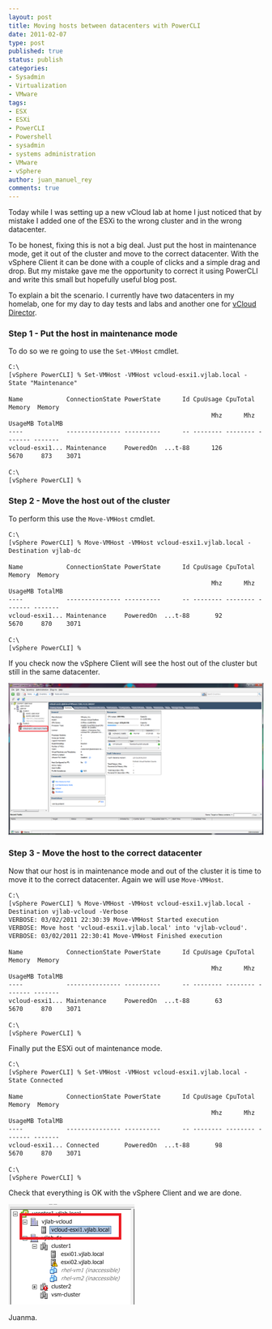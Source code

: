 ```yaml
---
layout: post
title: Moving hosts between datacenters with PowerCLI
date: 2011-02-07
type: post
published: true
status: publish
categories:
- Sysadmin
- Virtualization
- VMware
tags:
- ESX
- ESXi
- PowerCLI
- Powershell
- sysadmin
- systems administration
- VMware
- vSphere
author: juan_manuel_rey
comments: true
---
```


Today while I was setting up a new vCloud lab at home I just noticed that by mistake I added one of the ESXi to the wrong cluster and in the wrong datacenter.

To be honest, fixing this is not a big deal. Just put the host in maintenance mode, get it out of the cluster and move to the correct datacenter. With the vSphere Client it can be done with a couple of clicks and a simple drag and drop. But my mistake gave me the opportunity to correct it using PowerCLI and write this small but hopefully useful blog post.

To explain a bit the scenario. I currently have two datacenters in my homelab, one for my day to day tests and labs and another one for [vCloud Director](http://www.vmware.com/products/vcloud-director/).

### Step 1 - Put the host in maintenance mode

To do so we re going to use the `Set-VMHost` cmdlet.

```
C:\
[vSphere PowerCLI] % Set-VMHost -VMHost vcloud-esxi1.vjlab.local -State "Maintenance"

Name            ConnectionState PowerState      Id CpuUsage CpuTotal  Memory  Memory
                                                        Mhz      Mhz UsageMB TotalMB
----            --------------- ----------      -- -------- -------- ------- -------
vcloud-esxi1... Maintenance     PoweredOn  ...t-88      126     5670     873    3071

C:\
[vSphere PowerCLI] %
```

### Step 2 - Move the host out of the cluster

To perform this use the `Move-VMHost` cmdlet.

```
C:\
[vSphere PowerCLI] % Move-VMHost -VMHost vcloud-esxi1.vjlab.local -Destination vjlab-dc

Name            ConnectionState PowerState      Id CpuUsage CpuTotal  Memory  Memory
                                                        Mhz      Mhz UsageMB TotalMB
----            --------------- ----------      -- -------- -------- ------- -------
vcloud-esxi1... Maintenance     PoweredOn  ...t-88       92     5670     870    3071

C:\
[vSphere PowerCLI] %
```

If you check now the vSphere Client will see the host out of the cluster but still in the same datacenter.

[![](/images/esxi_out_cluster.png "ESXi out of cluster1")]({{site.url}}/images/esxi_out_cluster.png)

### Step 3 - Move the host to the correct datacenter

Now that our host is in maintenance mode and out of the cluster it is time to move it to the correct datacenter. Again we will use `Move-VMHost`.

```
C:\
[vSphere PowerCLI] % Move-VMHost -VMHost vcloud-esxi1.vjlab.local -Destination vjlab-vcloud -Verbose
VERBOSE: 03/02/2011 22:30:39 Move-VMHost Started execution
VERBOSE: Move host 'vcloud-esxi1.vjlab.local' into 'vjlab-vcloud'.
VERBOSE: 03/02/2011 22:30:41 Move-VMHost Finished execution

Name            ConnectionState PowerState      Id CpuUsage CpuTotal  Memory  Memory
                                                        Mhz      Mhz UsageMB TotalMB
----            --------------- ----------      -- -------- -------- ------- -------
vcloud-esxi1... Maintenance     PoweredOn  ...t-88       63     5670     870    3071

C:\
[vSphere PowerCLI] %
```

Finally put the ESXi out of maintenance mode.

```
C:\
[vSphere PowerCLI] % Set-VMHost -VMHost vcloud-esxi1.vjlab.local -State Connected

Name            ConnectionState PowerState      Id CpuUsage CpuTotal  Memory  Memory
                                                        Mhz      Mhz UsageMB TotalMB
----            --------------- ----------      -- -------- -------- ------- -------
vcloud-esxi1... Connected       PoweredOn  ...t-88       98     5670     870    3071

C:\
[vSphere PowerCLI] %
```

Check that everything is OK with the vSphere Client and we are done.

[![](/images/esxi-vcloud-dc.png "ESXi server in vcloud-dc")]({{site.url}}/images/esxi-vcloud-dc.png)

Juanma.
